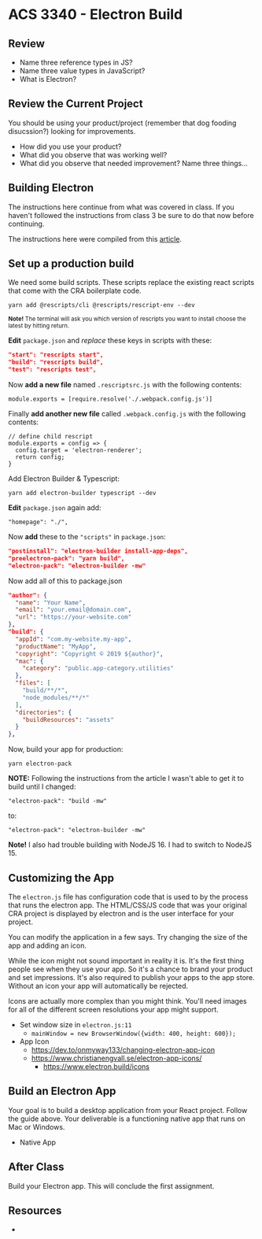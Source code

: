 # ACS 3340 - Electron Build

<!-- > -->

## Review

- Name three reference types in JS? 
- Name three value types in JavaScript?
- What is Electron?

<!-- > -->

## Review the Current Project

You should be using your product/project (remember that dog fooding disucssion?) looking for improvements. 

<!-- > -->

- How did you use your product? 
- What did you observe that was working well?
- What did you observe that needed improvement? Name three things...

<!-- > -->

## Building Electron

<!-- > -->

The instructions here continue from what was covered in class. If you haven't followed the instructions from class 3 be sure to do that now before continuing. 

<!-- > -->

The instructions here were compiled from this [article](https://www.codementor.io/@randyfindley/how-to-build-an-electron-app-using-create-react-app-and-electron-builder-ss1k0sfer). 

<!-- > -->

## Set up a production build 

<!-- > -->

We need some build scripts. These scripts replace the existing react scripts that come with the CRA boilerplate code.

```
yarn add @rescripts/cli @rescripts/rescript-env --dev
```

<small>**Note!** The terminal will ask you which version of rescripts you want to install choose the latest by hitting return.</small>

<!-- > -->

**Edit** `package.json` and *replace* these keys in scripts with these: 

```JSON
"start": "rescripts start",
"build": "rescripts build",
"test": "rescripts test",
```

<!-- > -->

Now **add a new file** named `.rescriptsrc.js` with the following contents:

```JS
module.exports = [require.resolve('./.webpack.config.js')]
```

<!-- > -->

Finally **add another new file** called `.webpack.config.js` with the following contents:

```JS
// define child rescript
module.exports = config => {
  config.target = 'electron-renderer';
  return config;
}
```

<!-- > -->

Add Electron Builder & Typescript:

```
yarn add electron-builder typescript --dev
```

<!-- > -->

**Edit** `package.json` again add:

```
"homepage": "./",
```

<!-- > -->

Now **add** these to the `"scripts"` in `package.json`: 

```JSON
"postinstall": "electron-builder install-app-deps",
"preelectron-pack": "yarn build",
"electron-pack": "electron-builder -mw"
```

<!-- > -->

Now add all of this to package.json

```json
"author": {
  "name": "Your Name",
  "email": "your.email@domain.com",
  "url": "https://your-website.com"
},
"build": {
  "appId": "com.my-website.my-app",
  "productName": "MyApp",
  "copyright": "Copyright © 2019 ${author}",
  "mac": {
    "category": "public.app-category.utilities"
  },
  "files": [
    "build/**/*",
    "node_modules/**/*"
  ],
  "directories": {
    "buildResources": "assets"
  }
},
```

<!-- > -->

Now, build your app for production: 

```
yarn electron-pack
```

<!-- > -->

**NOTE:** Following the instructions from the article I wasn't able to get it to build until I changed: 

`"electron-pack": "build -mw"` 

to:

`"electron-pack": "electron-builder -mw"`

**Note!** I also had trouble building with NodeJS 16. I had to switch to NodeJS 15. 

<!-- > -->

## Customizing the App

<!-- > -->

The `electron.js` file has configuration code that is used to by the process that runs the electron app. The HTML/CSS/JS code that was your original CRA project is displayed by electron and is the user interface for your project.

<!-- > -->

You can modify the application in a few says. Try changing the size of the app and adding an icon. 

<!-- > -->

While the icon might not sound important in reality it is. It's the first thing people see when they use your app. So it's a chance to brand your product and set impressions. It's also required to publish your apps to the app store. Without an icon your app will automatically be rejected. 

<!-- > -->

Icons are actually more complex than you might think. You'll need images for all of the different screen resolutions your app might support. 

- Set window size in `electron.js:11`
	- `mainWindow = new BrowserWindow({width: 400, height: 600});`
- App Icon
	- https://dev.to/onmyway133/changing-electron-app-icon
  - https://www.christianengvall.se/electron-app-icons/
	- https://www.electron.build/icons

<!-- > -->
	
## Build an Electron App

<!-- > -->

Your goal is to build a desktop application from your React project. Follow the guide above. Your deliverable is a functioning native app that runs on Mac or Windows. 

- Native App

<!-- > -->

## After Class

Build your Electron app. This will conclude the first assignment. 

<!-- > -->

## Resources

- 